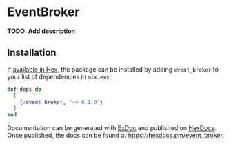 # EventBroker

**TODO: Add description**

## Installation

If [available in Hex](https://hex.pm/docs/publish), the package can be installed
by adding `event_broker` to your list of dependencies in `mix.exs`:

```elixir
def deps do
  [
    {:event_broker, "~> 0.1.0"}
  ]
end
```

Documentation can be generated with [ExDoc](https://github.com/elixir-lang/ex_doc)
and published on [HexDocs](https://hexdocs.pm). Once published, the docs can
be found at <https://hexdocs.pm/event_broker>.
